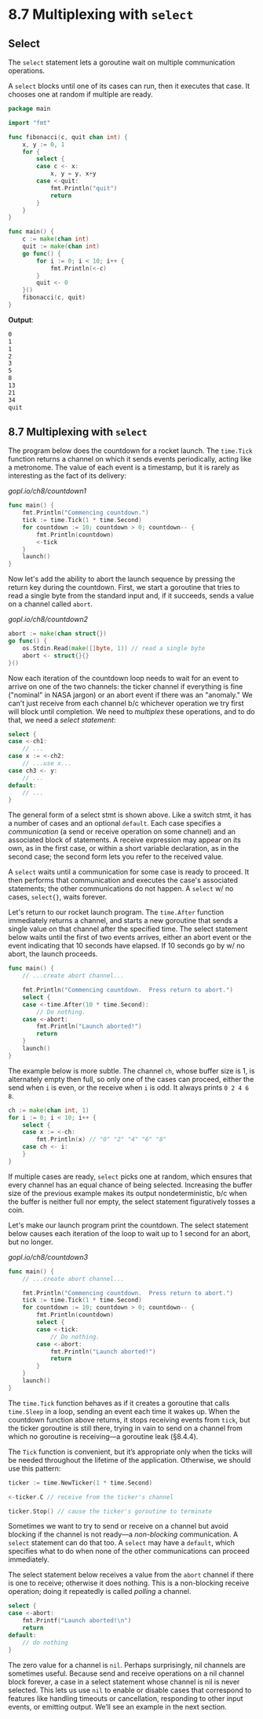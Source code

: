 # 8.7 Multiplexing with `select`

## Select

The `select` statement lets a goroutine wait on multiple communication operations.

A `select` blocks until one of its cases can run, then it executes that case. It chooses one at random if multiple are ready.

```go
package main

import "fmt"

func fibonacci(c, quit chan int) {
	x, y := 0, 1
	for {
		select {
		case c <- x:
			x, y = y, x+y
		case <-quit:
			fmt.Println("quit")
			return
		}
	}
}

func main() {
	c := make(chan int)
	quit := make(chan int)
	go func() {
		for i := 0; i < 10; i++ {
			fmt.Println(<-c)
		}
		quit <- 0
	}()
	fibonacci(c, quit)
}
```

**Output**:

```zsh
0
1
1
2
3
5
8
13
21
34
quit
```

## 8.7 Multiplexing with `select`

The program below does the countdown for a rocket launch. The `time.Tick` function returns a channel on which it sends events periodically, acting like a metronome. The value of each event is a timestamp, but it is rarely as interesting as the fact of its delivery:

*gopl.io/ch8/countdown1*

```go
func main() {
    fmt.Println("Commencing countdown.")
    tick := time.Tick(1 * time.Second)
    for countdown := 10; countdown > 0; countdown-- {
        fmt.Println(countdown)
        <-tick
    }
    launch()
}
```

Now let's add the ability to abort the launch sequence by pressing the return key during the countdown. First, we start a goroutine that tries to read a single byte from the standard input and, if it succeeds, sends a value on a channel called `abort`.

*gopl.io/ch8/countdown2*

```go
abort := make(chan struct{})
go func() {
    os.Stdin.Read(make([]byte, 1)) // read a single byte
    abort <- struct{}{}
}()
```

Now each iteration of the countdown loop needs to wait for an event to arrive on one of the two channels: the ticker channel if everything is fine ("nominal" in NASA jargon) or an abort event if there was an "anomaly." We can't just receive from each channel b/c whichever operation we try first will block until completion. We need to *multiplex* these operations, and to do that, we need a *select statement*:

```go
select {
case <-ch1:
    // ...
case x := <-ch2:
    // ...use x...
case ch3 <- y:
    // ...
default:
    // ...
}
```

The general form of a select stmt is shown above. Like a switch stmt, it has a number of cases and an optional `default`. Each case specifies a *communication* (a send or receive operation on some channel) and an associated block of statements. A receive expression may appear on its own, as in the first case, or within a short variable declaration, as in the second case; the second form lets you refer to the received value.

A `select` waits until a communication for some case is ready to proceed. It then performs that communication and executes the case's associated statements; the other communications do not happen. A `select` w/ no cases, `select{}`, waits forever.

Let's return to our rocket launch program. The `time.After` function immediately returns a channel, and starts a new goroutine that sends a single value on that channel after the specified time. The select statement below waits until the first of two events arrives, either an abort event or the event indicating that 10 seconds have elapsed. If 10 seconds go by w/ no abort, the launch proceeds.

```go
func main() {
    // ...create abort channel...

    fmt.Println("Commencing countdown.  Press return to abort.")
    select {
    case <-time.After(10 * time.Second):
        // Do nothing.
    case <-abort:
        fmt.Println("Launch aborted!")
        return
    }
    launch()
}
```

The example below is more subtle. The channel `ch`, whose buffer size is 1, is alternately empty then full, so only one of the cases can proceed, either the send when `i` is even, or the receive when `i` is odd. It always prints `0 2 4 6 8`.

```go
ch := make(chan int, 1)
for i := 0; i < 10; i++ {
    select {
    case x := <-ch:
        fmt.Println(x) // "0" "2" "4" "6" "8"
    case ch <- i:
    }
}
```

If multiple cases are ready, `select` picks one at random, which ensures that every channel has an equal chance of being selected. Increasing the buffer size of the previous example makes its output nondeterministic, b/c when the buffer is neither full nor empty, the select statement figuratively tosses a coin.

Let's make our launch program print the countdown. The select statement below causes each iteration of the loop to wait up to 1 second for an abort, but no longer.

*gopl.io/ch8/countdown3*

```go
func main() {
    // ...create abort channel...

    fmt.Println("Commencing countdown.  Press return to abort.")
    tick := time.Tick(1 * time.Second)
    for countdown := 10; countdown > 0; countdown-- {
        fmt.Println(countdown)
        select {
        case <-tick:
            // Do nothing.
        case <-abort:
            fmt.Println("Launch aborted!")
            return
        }
    }
    launch()
}
```

The `time.Tick` function behaves as if it creates a goroutine that calls `time.Sleep` in a loop, sending an event each time it wakes up. When the countdown function above returns, it stops receiving events from `tick`, but the ticker goroutine is still there, trying in vain to send on a channel from which no goroutine is receiving—a goroutine leak (§8.4.4).

The `Tick` function is convenient, but it’s appropriate only when the ticks will be needed throughout the lifetime of the application. Otherwise, we should use this pattern:

```go
ticker := time.NewTicker(1 * time.Second)

<-ticker.C // receive from the ticker's channel

ticker.Stop() // cause the ticker's goroutine to terminate
```

Sometimes we want to try to send or receive on a channel but avoid blocking if the channel is not ready—a *non-blocking* communication. A `select` statement can do that too. A `select` may have a `default`, which specifies what to do when none of the other communications can proceed immediately.

The select statement below receives a value from the `abort` channel if there is one to receive; otherwise it does nothing. This is a non-blocking receive operation; doing it repeatedly is called *polling* a channel.

```go
select {
case <-abort:
    fmt.Printf("Launch aborted!\n")
    return
default:
    // do nothing
}
```

The zero value for a channel is `nil`. Perhaps surprisingly, nil channels are sometimes useful. Because send and receive operations on a nil channel block forever, a case in a select statement whose channel is nil is never selected. This lets us use `nil` to enable or disable cases that correspond to features like handling timeouts or cancellation, responding to other input events, or emitting output. We’ll see an example in the next section.
